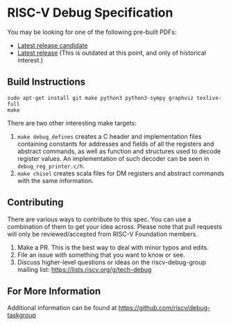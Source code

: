RISC-V Debug Specification
==========================

You may be looking for one of the following pre-built PDFs:
* [Latest release candidate](https://github.com/riscv/riscv-debug-spec/releases)
* [Latest release](https://github.com/riscv/riscv-debug-spec/blob/release/riscv-debug-release.pdf)
  (This is outdated at this point, and only of historical interest.)

Build Instructions
------------------

```
sudo apt-get install git make python3 python3-sympy graphviz texlive-full
make
```

There are two other interesting make targets:

1. `make debug_defines` creates a C header and implementation files containing
   constants for addresses and fields of all the registers and abstract
   commands, as well as function and structures used to decode register values.
   An implementation of such decoder can be seen in `debug_reg_printer.c/h`.
2. `make chisel` creates scala files for DM registers and abstract commands
   with the same information.

Contributing
------------------

There are various ways to contribute to this spec. You can use a combination of them to get your idea across.
Please note that pull requests will only be reviewed/accepted from RISC-V Foundation members.

1. Make a PR. This is the best way to deal with minor typos and edits.
2. File an issue with something that you want to know or see.
3. Discuss higher-level questions or ideas on the riscv-debug-group mailing list: https://lists.riscv.org/g/tech-debug

For More Information
------------------

Additional information can be found at
https://github.com/riscv/debug-taskgroup
